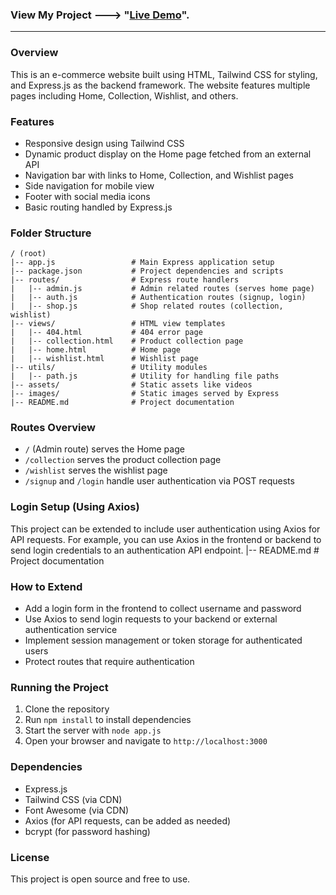 ### View My Project ---> "[Live Demo](https://e-commerce-website-new.onrender.com)".

---

### Overview
This is an e-commerce website built using HTML, Tailwind CSS for styling, and Express.js as the backend framework. The website features multiple pages including Home, Collection, Wishlist, and others.

### Features
- Responsive design using Tailwind CSS
- Dynamic product display on the Home page fetched from an external API
- Navigation bar with links to Home, Collection, and Wishlist pages
- Side navigation for mobile view
- Footer with social media icons
- Basic routing handled by Express.js

### Folder Structure
```
/ (root)
|-- app.js                 # Main Express application setup
|-- package.json           # Project dependencies and scripts
|-- routes/                # Express route handlers
|   |-- admin.js           # Admin related routes (serves home page)
|   |-- auth.js            # Authentication routes (signup, login)
|   |-- shop.js            # Shop related routes (collection, wishlist)
|-- views/                 # HTML view templates
|   |-- 404.html           # 404 error page
|   |-- collection.html    # Product collection page
|   |-- home.html          # Home page
|   |-- wishlist.html      # Wishlist page
|-- utils/                 # Utility modules
|   |-- path.js            # Utility for handling file paths
|-- assets/                # Static assets like videos
|-- images/                # Static images served by Express
|-- README.md              # Project documentation
```

### Routes Overview
- `/` (Admin route) serves the Home page
- `/collection` serves the product collection page
- `/wishlist` serves the wishlist page
- `/signup` and `/login` handle user authentication via POST requests

### Login Setup (Using Axios)
This project can be extended to include user authentication using Axios for API requests. For example, you can use Axios in the frontend or backend to send login credentials to an authentication API endpoint.
|-- README.md              # Project documentation



### How to Extend
- Add a login form in the frontend to collect username and password
- Use Axios to send login requests to your backend or external authentication service
- Implement session management or token storage for authenticated users
- Protect routes that require authentication

### Running the Project
1. Clone the repository
2. Run `npm install` to install dependencies
3. Start the server with `node app.js`
4. Open your browser and navigate to `http://localhost:3000`

### Dependencies
- Express.js
- Tailwind CSS (via CDN)
- Font Awesome (via CDN)
- Axios (for API requests, can be added as needed)
- bcrypt (for password hashing)

### License
This project is open source and free to use.
